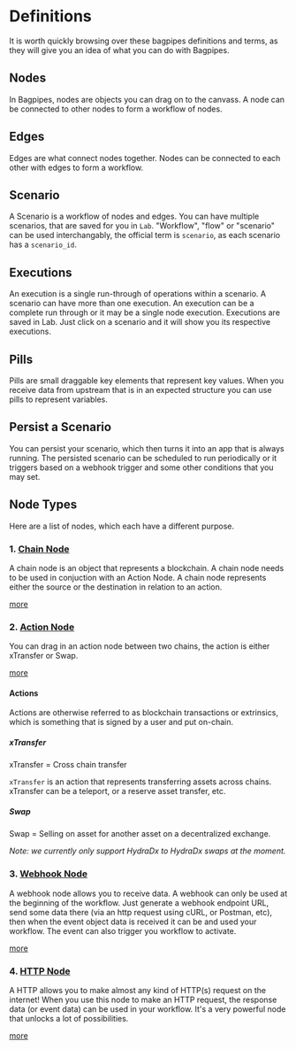 # Definitions

It is worth quickly browsing over these bagpipes definitions and terms, as they will give you an idea of what you can do with Bagpipes. 

## Nodes

In Bagpipes, nodes are objects you can drag on to the canvass. A node can be connected to other nodes to form a workflow of nodes. 

## Edges 

Edges are what connect nodes together. Nodes can be connected to each other with edges to form a workflow. 

## Scenario

A Scenario is a workflow of nodes and edges. You can have multiple scenarios, that are saved for you in `Lab`. "Workflow", "flow" or "scenario" can be used interchangably, the official term is `scenario`, as each scenario has a `scenario_id`.

## Executions

An execution is a single run-through of operations within a scenario. A scenario can have more than one execution. An execution can be a complete run through or it may be a single node execution. Executions are saved in Lab. Just click on a scenario and it will show you its respective executions. 

## Pills

Pills are small draggable key elements that represent key values. When you receive data from upstream that is in an expected structure you can use pills to represent variables. 

## Persist a Scenario

You can persist your scenario, which then turns it into an app that is always running. The persisted scenario can be scheduled to run periodically or it triggers based on a webhook trigger and some other conditions that you may set. 

## Node Types

Here are a list of nodes, which each have a different purpose. 

### 1. [Chain Node](./nodes/chain.md)

A chain node is an object that represents a blockchain. A chain node needs to be used in conjuction with an Action Node. A chain node represents either the source or the destination in relation to an action. 

[more](./nodes/chain.md)


### 2. [Action Node](./nodes/actions.md)   
You can drag in an action node between two chains, the action is either xTransfer or Swap.

[more](./nodes/actions.md)

#### Actions

Actions are otherwise referred to as blockchain transactions or extrinsics, which is something that is signed by a user and put on-chain. 

##### xTransfer 

xTransfer = Cross chain transfer

`xTransfer` is an action that represents transferring assets across chains. xTransfer can be a teleport, or a reserve asset transfer, etc.   

##### Swap   

Swap = Selling on asset for another asset on a decentralized exchange.  

_Note: we currently only support HydraDx to HydraDx swaps at the moment._  

### 3. [Webhook Node](webhook.md)

A webhook node allows you to receive data. A webhook can only be used at the beginning of the workflow. Just generate a webhook endpoint URL, send some data there (via an http request using cURL, or Postman, etc), then when the event object data is received it can be and used your workflow. The event can also trigger you workflow to activate. 

[more](./nodes/webhook.md)

### 4. [HTTP Node](webhook.md)

A HTTP allows you to make almost any kind of HTTP(s) request on the internet! When you use this node to make an HTTP request, the response data (or event data) can be used in your workflow. It's a very powerful node that unlocks a lot of possibilities. 

[more](./nodes/http.md)

